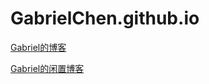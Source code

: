 # GabrielChen.github.io
[Gabriel的博客](http://www.cnblogs.com/gabrielchen/)

[Gabriel的闲置博客](http://gabrielchencn.github.io/GabrielChen)


